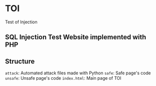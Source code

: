 # TOI

Test of Injection

## SQL Injection Test Website implemented with PHP

## Structure

```attack```: Automated attack files made with Python
```safe```: Safe page's code
```unsafe```: Unsafe page's code
```index.html```: Main page of TOI